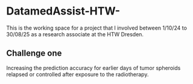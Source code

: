 # DatamedAssist-HTW-
This is the working space for a project that I involved between 1/10/24 to 30/08/25 as a research associate at the HTW Dresden. 

## Challenge one
Increasing the prediction accuracy for earlier days of tumor spheroids relapsed or controlled after exposure to the radiotherapy.

